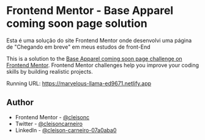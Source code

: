 # Frontend Mentor - Base Apparel coming soon page solution

Esta é uma solução do site Frontend Mentor onde desenvolvi uma página de "Chegando em breve" em meus estudos de front-End

This is a solution to the [Base Apparel coming soon page challenge on Frontend Mentor](https://www.frontendmentor.io/challenges/base-apparel-coming-soon-page-5d46b47f8db8a7063f9331a0). Frontend Mentor challenges help you improve your coding skills by building realistic projects. 

Running URL: https://marvelous-llama-ed9671.netlify.app

## Author

- Frontend Mentor - [@cleisonc](https://www.frontendmentor.io/profile/cleisonc)
- Twitter - [@cleisoncarneiro](https://www.twitter.com/cleisoncarneiro)
- LinkedIn - [@cleison-carneiro-07a0aba0](https://www.linkedin.com/in/cleison-carneiro-07a0aba0/)
